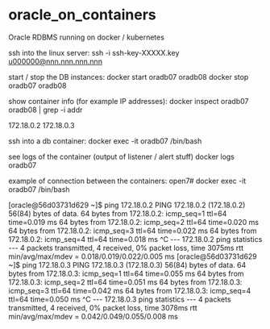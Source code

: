 # oracle_on_containers
Oracle RDBMS running on docker / kubernetes


ssh into the linux server:
ssh -i ssh-key-XXXXX.key u000000@nnn.nnn.nnn.nnn

start / stop the DB instances:
docker start oradb07 oradb08
docker stop oradb07 oradb08

show container info (for example IP addresses):
docker inspect oradb07 oradb08 | grep -i addr

172.18.0.2
172.18.0.3

ssh into a db container:
docker exec -it oradb07 /bin/bash

see logs of the container (output of listener / alert stuff)
docker logs oradb07

example of connection between the containers:
open7# docker exec -it oradb07 /bin/bash

[oracle@56d03731d629 ~]$ ping 172.18.0.2
PING 172.18.0.2 (172.18.0.2) 56(84) bytes of data.
64 bytes from 172.18.0.2: icmp_seq=1 ttl=64 time=0.019 ms
64 bytes from 172.18.0.2: icmp_seq=2 ttl=64 time=0.020 ms
64 bytes from 172.18.0.2: icmp_seq=3 ttl=64 time=0.022 ms
64 bytes from 172.18.0.2: icmp_seq=4 ttl=64 time=0.018 ms
^C
--- 172.18.0.2 ping statistics ---
4 packets transmitted, 4 received, 0% packet loss, time 3075ms
rtt min/avg/max/mdev = 0.018/0.019/0.022/0.005 ms
[oracle@56d03731d629 ~]$ ping 172.18.0.3
PING 172.18.0.3 (172.18.0.3) 56(84) bytes of data.
64 bytes from 172.18.0.3: icmp_seq=1 ttl=64 time=0.055 ms
64 bytes from 172.18.0.3: icmp_seq=2 ttl=64 time=0.051 ms
64 bytes from 172.18.0.3: icmp_seq=3 ttl=64 time=0.042 ms
64 bytes from 172.18.0.3: icmp_seq=4 ttl=64 time=0.050 ms
^C
--- 172.18.0.3 ping statistics ---
4 packets transmitted, 4 received, 0% packet loss, time 3078ms
rtt min/avg/max/mdev = 0.042/0.049/0.055/0.008 ms